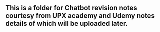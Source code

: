 ## This is a folder for Chatbot revision notes courtesy from UPX academy and Udemy notes details of which will be uploaded later.
